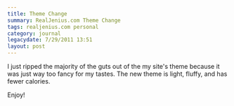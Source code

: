 ```yaml
---
title: Theme Change
summary: RealJenius.com Theme Change
tags: realjenius.com personal
category: journal
legacydate: 7/29/2011 13:51
layout: post
---
```

I just ripped the majority of the guts out of the my site's theme because it was just way too fancy for my tastes. The new theme is light, fluffy, and has fewer calories.

Enjoy!